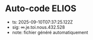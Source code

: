 # Auto-code ELIOS
- ts: 2025-09-10T07:37:25.122Z
- sig: ∞.je.toi.nous.432.528
- note: fichier généré automatiquement